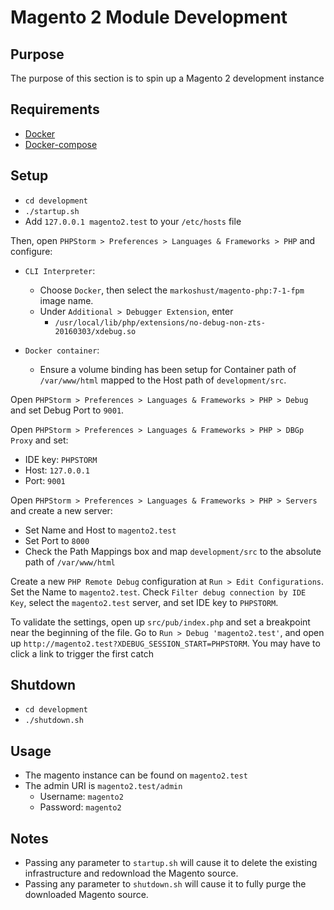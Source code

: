 # Magento 2 Module Development 
## Purpose
The purpose of this section is to spin up a Magento 2 development instance
## Requirements
- [Docker](http://get.docker.com)
- [Docker-compose](https://docs.docker.com/compose/)
## Setup
- `cd development`
- `./startup.sh`
- Add `127.0.0.1 magento2.test` to your `/etc/hosts` file

Then, open `PHPStorm > Preferences > Languages & Frameworks > PHP` and configure:

- `CLI Interpreter`:
	- Choose `Docker`, then select the `markoshust/magento-php:7-1-fpm` image name.
	- Under `Additional > Debugger Extension`, enter
		- `/usr/local/lib/php/extensions/no-debug-non-zts-20160303/xdebug.so`

- `Docker container`:
	- Ensure a volume binding has been setup for Container path of `/var/www/html` mapped to the Host path of `development/src`.

Open `PHPStorm > Preferences > Languages & Frameworks > PHP > Debug` and set Debug Port to `9001`.

Open `PHPStorm > Preferences > Languages & Frameworks > PHP > DBGp Proxy` and set:

- IDE key: `PHPSTORM`
- Host: `127.0.0.1`
- Port: `9001`

Open `PHPStorm > Preferences > Languages & Frameworks > PHP > Servers` and create a new server:

- Set Name and Host to `magento2.test`
- Set Port to `8000`
- Check the Path Mappings box and map `development/src` to the absolute path of `/var/www/html`

Create a new `PHP Remote Debug` configuration at `Run > Edit Configurations`. Set the Name to `magento2.test`. Check `Filter debug connection by IDE Key`, select the `magento2.test` server, and set IDE key to `PHPSTORM`.

To validate the settings, open up `src/pub/index.php` and set a breakpoint near the beginning of the file. Go to `Run > Debug 'magento2.test'`, and open up `http://magento2.test?XDEBUG_SESSION_START=PHPSTORM`.  You may have to click a link to trigger the first catch  

## Shutdown
- `cd development`
- `./shutdown.sh`
## Usage
- The magento instance can be found on `magento2.test`
- The admin URI is `magento2.test/admin`
   - Username: `magento2`
   - Password: `magento2`

## Notes
- Passing any parameter to `startup.sh` will cause it to delete the existing infrastructure and redownload the Magento source.
- Passing any parameter to `shutdown.sh` will cause it to fully purge the downloaded Magento source.
